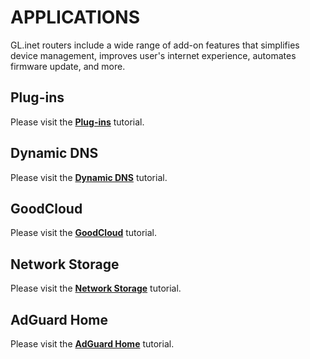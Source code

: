 # APPLICATIONS

GL.inet routers include a wide range of add-on features that simplifies device management, improves user's internet experience, automates firmware update, and more.

## Plug-ins

Please visit the [**Plug-ins**](../../../tutorials/plugins/) tutorial.

## Dynamic DNS

Please visit the [**Dynamic DNS**](../../../tutorials/ddns/) tutorial.

## GoodCloud

Please visit the  [**GoodCloud**](../../../tutorials/cloud/) tutorial.

## Network Storage

Please visit the [**Network Storage**](../../../tutorials/network_storage/) tutorial.

## AdGuard Home

Please visit the [**AdGuard Home**](../../../tutorials/adguardhome/) tutorial.
